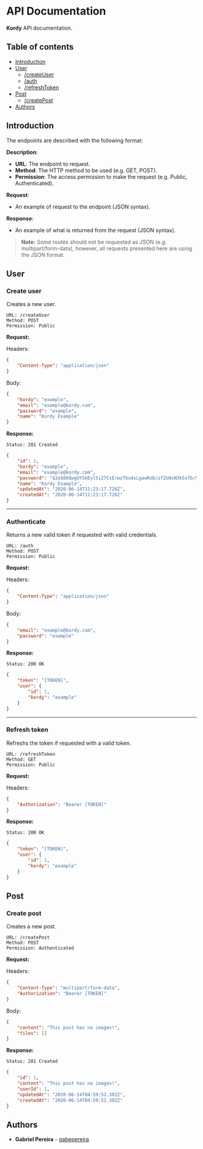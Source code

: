 # API Documentation

**Kordy** API documentation.

## Table of contents

-   [Introduction](#introduction)
-   [User](#user)
    -   [/createUser](#create-user)
    -   [/auth](#authenticate)
    -   [/refreshToken](#refresh-token)
-   [Post](#post)
    -   [/createPost](#create-post)
-   [Authors](#authors)

## Introduction

The endpoints are described with the following format:

**Description**:

-   **URL**: The endpoint to request.
-   **Method**: The HTTP method to be used (e.g. GET, POST).
-   **Permission**: The access permission to make the request (e.g. Public, Authenticated).

**Request**:

-   An example of request to the endpoint (JSON syntax).

**Response**:

-   An example of what is returned from the request (JSON syntax).

> **Note:** Some routes should not be requested as JSON (e.g. multipart/form-data), however, all requests presented here are using the JSON format.

## User

### **Create user**

Creates a new user.

```
URL: /createUser
Method: POST
Permission: Public
```

**Request:**

Headers:

```json
{
    "Content-Type": "application/json"
}
```

Body:

```json
{
    "kordy": "example",
    "email": "example@kordy.com",
    "password": "example",
    "name": "Kordy Example"
}
```

**Response:**

```
Status: 201 Created
```

```json
{
    "id": 1,
    "kordy": "example",
    "email": "example@kordy.com",
    "password": "$2a$08$wgUYSkEyl5iZ7CsErwzTbu4sLgawRob/zfZoNsN3k5sfb/5kK6aMK",
    "name": "Kordy Example",
    "updatedAt": "2020-06-14T11:23:17.726Z",
    "createdAt": "2020-06-14T11:23:17.726Z"
}
```

---

### **Authenticate**

Returns a new valid token if requested with valid credentials.

```
URL: /auth
Method: POST
Permission: Public
```

**Request:**

Headers:

```json
{
    "Content-Type": "application/json"
}
```

Body:

```json
{
    "email": "example@kordy.com",
    "password": "example"
}
```

**Response:**

```
Status: 200 OK
```

```json
{
    "token": "[TOKEN]",
    "user": {
        "id": 1,
        "kordy": "example"
    }
}
```

---

### **Refresh token**

Refreshs the token if requested with a valid token.

```
URL: /refreshToken
Method: GET
Permission: Public
```

**Request:**

Headers:

```json
{
    "Authorization": "Bearer [TOKEN]"
}
```

**Response:**

```
Status: 200 OK
```

```json
{
    "token": "[TOKEN]",
    "user": {
        "id": 1,
        "kordy": "example"
    }
}
```

## Post

### **Create post**

Creates a new post.

```
URL: /createPost
Method: POST
Permission: Authenticated
```

**Request:**

Headers:

```json
{
    "Content-Type": "multipart/form-data",
    "Authorization": "Bearer [TOKEN]"
}
```

Body:

```json
{
    "content": "This post has no images!",
    "files": []
}
```

**Response:**

```
Status: 201 Created
```

```json
{
    "id": 1,
    "content": "This post has no images!",
    "userId": 1,
    "updatedAt": "2020-06-14T04:59:52.302Z",
    "createdAt": "2020-06-14T04:59:52.302Z"
}
```

## Authors

-   **Gabriel Pereira** - [gabepereira](https://github.com/gabepereira)
